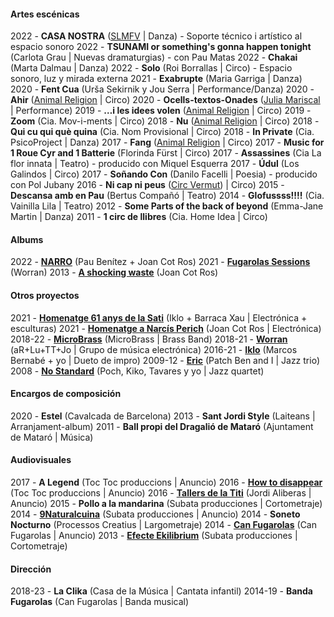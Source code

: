 #### Artes escénicas

2022 - **CASA NOSTRA** ([SLMFV](https://www.silosmartesfueranviernes.com/casa-nostra/) | Danza) - Soporte técnico i artístico al espacio sonoro
2022 - **TSUNAMI or something's gonna happen tonight** (Carlota Grau | Nuevas dramaturgias) - con Pau Matas
2022 - **Chakai** (Marta Dalmau | Danza)
2022 - **Solo** (Roi Borrallas | Circo) - Espacio sonoro, luz y mirada externa
2021 - **Exabrupte** (Maria Garriga | Danza)
2020 - **Fent Cua** (Urša Sekirnik y Jou Serra | Performance/Danza)
2020 - **Ahir** ([Animal Religion](http://www.animalreligion.com/) | Circo)
2020 - **Ocells-textos-Onades** ([Julia Mariscal](http://www.juliamariscal.com/) | Performance)
2019 - **…i les idees volen** ([Animal Religion](http://www.animalreligion.com/) | Circo)
2019 - **Zoom** (Cia. Mov-i-ments	| Circo)
2018 - **Nu** ([Animal Religion](http://www.animalreligion.com/) | Circo)
2018 - **Qui cu qui què quina** (Cia. Nom Provisional | Circo)
2018 - **In Private** (Cia. PsicoProject | Danza)
2017 - **Fang** ([Animal Religion](http://www.animalreligion.com/) | Circo)
2017 - **Music for 1 Roue Cyr and 1 Batterie** (Florinda Fürst | Circo)
2017 - **Assassines** (Cia La flor innata | Teatro) - producido con Miquel Esquerra
2017 - **Údul** (Los Galindos | Circo)
2017 - **Soñando Con** (Danilo Facelli | Poesia) - producido con Pol Jubany
2016 - **Ni cap ni peus** ([Circ Vermut](http://www.circvermut.com/)) | Circo)
2015 - **Descansa amb en Pau** (Bertus Compañó | Teatro)
2014 - **Glofussss!!!!** (Cia. Vainilla Lila | Teatro)
2012 - **Some Parts of the back of beyond** (Emma-Jane Martin | Danza)
2011 - **1 circ de llibres** (Cia. Home Idea | Circo)


#### Albums
2022 - **[NARRO](https://narro.bandcamp.com/album/narro)** (Pau Benítez + Joan Cot Ros)
2021 - **[Fugarolas Sessions](https://worran.bandcamp.com/album/fugarolas-sessions)** (Worran)
2013 - **[A shocking waste](https://soundcloud.com/oanotos/sets/a-shocking-waste-1)** (Joan Cot Ros)


#### Otros proyectos 
2021 - **[Homenatge 61 anys de la Sati](https://teatrelagarriga.cat/programacio/homenatge-61-anys-de-la-sati/)** (Iklo + Barraca Xau | Electrónica + esculturas)
2021 - **[Homenatge a Narcís Perich](https://www.youtube.com/watch?v=FSU2bZFj9E0)** (Joan Cot Ros | Electrónica)
2018-22 - **[MicroBrass](https://soundcloud.com/microbrass)** (MicroBrass | Brass Band)
2018-21 - **[Worran](https://soundcloud.com/user-385742958)** (aR+Lu+TT+Jo | Grupo de música electrónica)
2016-21 - **[Iklo](http://www.tecnonucleo.org/index.php?page=release&release=41)** (Marcos Bernabé + yo | Dueto de impro)
2009-12 - **[Eric](https://soundcloud.com/benjamin-cerigo/eric-eric)** (Patch Ben and I	 | Jazz trio)
2008 - **[No Standard](https://www.youtube.com/watch?v=i4ph25X7hR0)** (Poch, Kiko, Tavares y yo | Jazz quartet)


#### Encargos de composición
2020 - **Estel** (Cavalcada de Barcelona)
2013 - **Sant Jordi Style** (Laiteans | Arranjament-album)
2011 - 	**Ball propi del Dragalió de Mataró** (Ajuntament de Mataró | Música)


#### Audiovisuales
2017 - **A Legend** (Toc Toc produccions | Anuncio)
2016 - **[How to disappear](https://vimeo.com/173626075)** (Toc Toc produccions | Anuncio)
2016 - **[Tallers de la Titi](https://vimeo.com/151167877)** (Jordi Aliberas | Anuncio)
2015 - **Pollo a la mandarina** (Subata producciones | Cortometraje)
2014 - **[9Naturalcuina](https://vimeo.com/96826237)** (Subata producciones | Anuncio)
2014 - **Soneto Nocturno** (Processos Creatius | Largometraje)
2014 - **[Can Fugarolas](https://vimeo.com/80737027)** (Can Fugarolas | Anuncio)
2013 - **[Efecte Ekilibrium](https://vimeo.com/64945264)** (Subata producciones | Cortometraje)


#### Dirección
2018-23 - **La Clika** (Casa de la Música | Cantata infantil)
2014-19 - **Banda Fugarolas** (Can Fugarolas | Banda musical)

